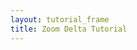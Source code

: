 ```yaml
---
layout: tutorial_frame
title: Zoom Delta Tutorial
---
```

<script>

	var map = L.map('map', {
		minZoom: 0,
		maxZoom: 0
	});

	var cartodbAttribution = '&copy; <a href="http://www.openstreetmap.org/copyright">OpenStreetMap</a> contributors, &copy; <a href="http://cartodb.com/attributions">CartoDB</a>';

	var positron = L.tileLayer('http://{s}.basemaps.cartocdn.com/light_all/{z}/{x}/{y}.png', {
		attribution: cartodbAttribution
	}).addTo(map);

	map.setView([0, 0], 0);
</script>
